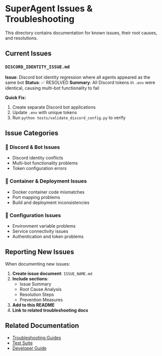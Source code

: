 # SuperAgent Issues & Troubleshooting

This directory contains documentation for known issues, their root causes, and resolutions.

## Current Issues

### `DISCORD_IDENTITY_ISSUE.md`
**Issue**: Discord bot identity regression where all agents appeared as the same bot
**Status**: ✅ RESOLVED
**Summary**: All Discord tokens in `.env` were identical, causing multi-bot functionality to fail

**Quick Fix:**
1. Create separate Discord bot applications
2. Update `.env` with unique tokens
3. Run `python tests/validate_discord_config.py` to verify

## Issue Categories

### 🤖 **Discord & Bot Issues**
- Discord identity conflicts
- Multi-bot functionality problems
- Token configuration errors

### 🐳 **Container & Deployment Issues**
- Docker container code mismatches
- Port mapping problems
- Build and deployment inconsistencies

### 🔧 **Configuration Issues**
- Environment variable problems
- Service connectivity issues
- Authentication and token problems

## Reporting New Issues

When documenting new issues:

1. **Create issue document**: `ISSUE_NAME.md`
2. **Include sections**:
   - Issue Summary
   - Root Cause Analysis
   - Resolution Steps
   - Prevention Measures
3. **Add to this README**
4. **Link to related troubleshooting docs**

## Related Documentation

- [Troubleshooting Guides](../docs/troubleshooting/)
- [Test Suite](../tests/)
- [Developer Guide](../docs/DEVELOPER_GUIDE.md)